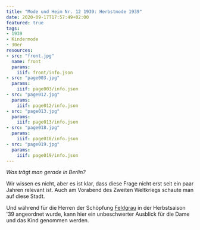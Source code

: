 ```yaml
---
title: "Mode und Heim Nr. 12 1939: Herbstmode 1939"
date: 2020-09-17T17:57:49+02:00
featured: true
tags:
- 1939
- Kindermode
- 30er
resources:
- src: "front.jpg"
  name: front
  params:
    iiif: front/info.json
- src: "page003.jpg"
  params:
    iiif: page003/info.json
- src: "page012.jpg"
  params:
    iiif: page012/info.json
- src: "page013.jpg"
  params:
    iiif: page013/info.json
- src: "page018.jpg"
  params:
    iiif: page018/info.json
- src: "page019.jpg"
  params:
    iiif: page019/info.json
---
```


*Was trägt man gerade in Berlin?*
<!--more-->
Wir wissen es nicht, aber es ist klar, dass diese Frage nicht erst seit ein paar Jahren relevant ist. Auch am Vorabend des Zweiten Weltkriegs schaute man auf diese Stadt.

Und während für die Herren der Schöpfung [Feldgrau](https://de.wikipedia.org/wiki/Feldgrau) in der Herbstsaison '39 angeordnet wurde, kann hier ein unbeschwerter Ausblick für die Dame und das Kind genommen werden.
